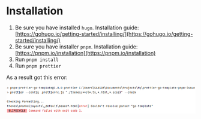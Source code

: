 # Installation

1. Be sure you have installed `hugo`. Installation guide: [https://gohugo.io/getting-started/installing/](https://gohugo.io/getting-started/installing/)
2. Be sure you have installer `pnpm`. Installation guide: [https://pnpm.io/installation](https://pnpm.io/installation)
3. Run `pnpm install`
4. Run `pnpm prettier`

As a result got this error:

![img.png](img.png)
